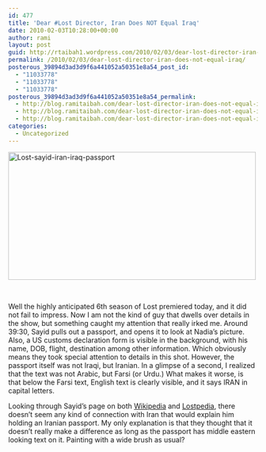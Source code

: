 ```yaml
---
id: 477
title: 'Dear #Lost Director, Iran Does NOT Equal Iraq'
date: 2010-02-03T10:28:00+00:00
author: rami
layout: post
guid: http://rtaibah1.wordpress.com/2010/02/03/dear-lost-director-iran-does-not-equal-iraq
permalink: /2010/02/03/dear-lost-director-iran-does-not-equal-iraq/
posterous_39894d3ad3d9f6a441052a50351e8a54_post_id:
  - "11033778"
  - "11033778"
  - "11033778"
posterous_39894d3ad3d9f6a441052a50351e8a54_permalink:
  - http://blog.ramitaibah.com/dear-lost-director-iran-does-not-equal-iraq
  - http://blog.ramitaibah.com/dear-lost-director-iran-does-not-equal-iraq
  - http://blog.ramitaibah.com/dear-lost-director-iran-does-not-equal-iraq
categories:
  - Uncategorized
---
```

<div class='p_embed p_image_embed'>
  <a href="http://139.59.20.41/wp-content/uploads/2011/12/lost-sayid-iran-iraq-passport-png-scaled-1000.jpg"><img alt="Lost-sayid-iran-iraq-passport" height="258" src="http://139.59.20.41/wp-content/uploads/2011/12/lost-sayid-iran-iraq-passport-png-scaled-1000.jpg?w=300" width="500" /></a>
</div>

&nbsp;

<div class="gmail_quote">
  Well the highly anticipated 6th season of Lost premiered today, and it did not fail to impress. Now I am not the kind of guy that dwells over details in the show, but something caught my attention that really irked me. Around 39:30, Sayid pulls out a passport, and opens it to look at Nadia&#8217;s picture. Also, a US customs declaration form is visible in the background, with his name, DOB, flight, destination among other information. Which obviously means they took special attention to details in this shot. However, the passport itself was not Iraqi, but Iranian. In a glimpse of a second, I realized that the text was not Arabic, but Farsi (or Urdu.) What makes it worse, is that below the Farsi text, English text is clearly visible, and it says IRAN in capital letters.</p> 
  
  <div>
    Looking through Sayid&#8217;s page on both <a href="http://en.wikipedia.org/wiki/Sayid_Jarrah" target="_blank">Wikipedia</a> and <a href="http://lostpedia.wikia.com/wiki/Sayid" target="_blank">Lostpedia</a>, there doesn&#8217;t seem any kind of connection with Iran that would explain him holding an Iranian passport. My only explanation is that they thought that it doesn&#8217;t really make a difference as long as the passport has middle eastern looking text on it. Painting with a wide brush as usual?
  </div>
</div>